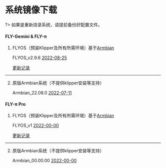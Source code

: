 # 系统镜像下载

?> 如果是重新烧录系统，请提前备份好配置文件。

<!-- tabs:start -->

#### **FLY-Gemini & FLY-π**

1. FLYOS（预装Klipper及所有所需环境）基于[Armbian](https://www.armbian.com/)

    FLYOS_v2.9.6  [2022-08-25](https://upyun.pan.zxkxz.cn/IMG/Build/FLY-v2.9.6_Flygemini_bullseye_current_5.10.85.img.xz)

    [更新记录](introduction/systemupdatelog_gemini.md)

----

2. 原版Armbian系统（不提供klipper安装等支持）

    Armbian_22.08.0  [2022-07-11](https://upyun.pan.zxkxz.cn/IMG/Release/Armbian_22.08.0-trunk_Flypiv1_bullseye_current_5.15.52.img.xz)

#### **FLY-π Pro**

1. FLYOS（预装Klipper及所有所需环境）基于[Armbian](https://www.armbian.com/)

    FLYOS_v1  [2022-00-00]()

    [更新记录](introduction/systemupdatelog_pipro.md)

----

2. 原版Armbian系统（不提供klipper安装等支持）

    Armbian_00.00.00  [2022-00-00]()


<!-- tabs:end -->

